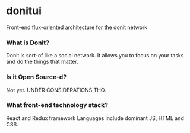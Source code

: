 # donitui
Front-end flux-oriented architecture for the donit network

### What is Donit?
Donit is sort-of like a social network. It allows you to focus on your tasks
and do the things that matter.

### Is it Open Source-d?
Not yet. UNDER CONSIDERATIONS THO.

### What front-end technology stack?
React and Redux framework
Languages include dominant JS, HTML and CSS.
